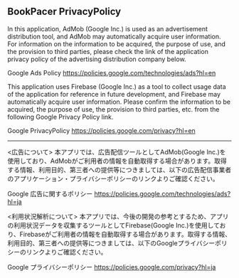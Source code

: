 BookPacer PrivacyPolicy
--------------------------------------------------------------------------------------------------------------------------------
<About advertising>
In this application, AdMob (Google Inc.) is used as an advertisement distribution tool, and AdMob may automatically acquire user information. For information on the information to be acquired, the purpose of use, and the provision to third parties, please check the link of the application privacy policy of the advertising distribution company below.

Google Ads Policy
https://policies.google.com/technologies/ads?hl=en

<About usage analysis>
This application uses Firebase (Google Inc.) as a tool to collect usage data of the application for reference in future development, and Firebase may automatically acquire user information. Please confirm the information to be acquired, the purpose of use, the provision to third parties, etc. from the following Google Privacy Policy link.

Google PrivacyPolicy
https://policies.google.com/privacy?hl=en

--------------------------------------------------------------------------------------------------------------------------------
<広告について>
本アプリでは、広告配信ツールとしてAdMob(Google Inc.)を使用しており、AdMobがご利用者の情報を自動取得する場合があります。取得する情報、利用目的、第三者への提供等につきましては、以下の広告配信事業者のアプリケーション・プライバシーポリシーのリンクよりご確認ください。

Google 広告に関するポリシー
https://policies.google.com/technologies/ads?hl=ja

<利用状況解析について>
本アプリでは、今後の開発の参考とするため、アプリの利用状況データを収集するツールとしてFirebase(Google Inc.)を使用しており、Firebaseがご利用者の情報を自動取得する場合があります。取得する情報、利用目的、第三者への提供等につきましては、以下のGoogleプライバシーポリシーのリンクよりご確認ください。

Google プライバシーポリシー
https://policies.google.com/privacy?hl=ja
